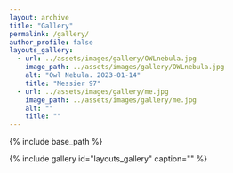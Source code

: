 ```yaml
---
layout: archive
title: "Gallery"
permalink: /gallery/
author_profile: false
layouts_gallery:
  - url: ../assets/images/gallery/OWLnebula.jpg
    image_path: ../assets/images/gallery/OWLnebula.jpg
    alt: "Owl Nebula. 2023-01-14"
	title: "Messier 97"
  - url: ../assets/images/gallery/me.jpg
	image_path: ../assets/images/gallery/me.jpg
    alt: ""
	title: ""
---
```

{% include base_path %}

{% include gallery id="layouts_gallery" caption="" %}
